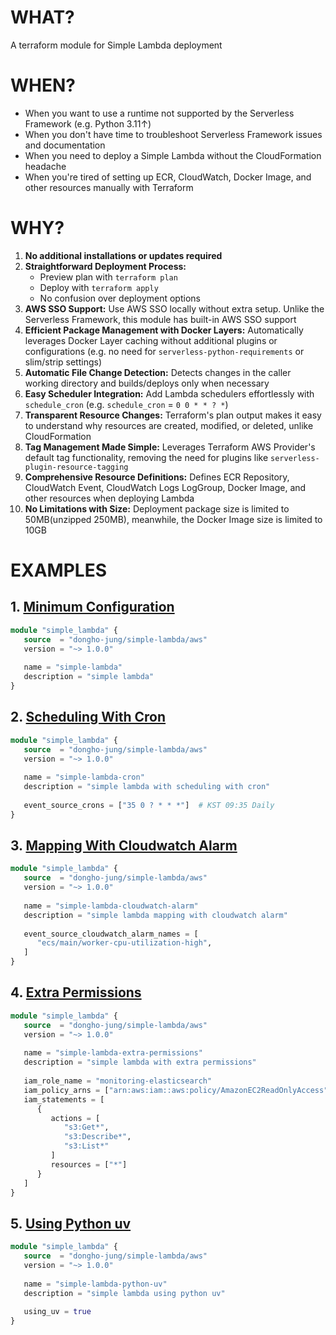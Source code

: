 # WHAT?
A terraform module for Simple Lambda deployment

# WHEN?
- When you want to use a runtime not supported by the Serverless Framework (e.g. Python 3.11↑)
- When you don't have time to troubleshoot Serverless Framework issues and documentation
- When you need to deploy a Simple Lambda without the CloudFormation headache
- When you're tired of setting up ECR, CloudWatch, Docker Image, and other resources manually with Terraform

# WHY?
1. **No additional installations or updates required**
2. **Straightforward Deployment Process:**
    - Preview plan with `terraform plan`
    - Deploy with `terraform apply`
    - No confusion over deployment options
3. **AWS SSO Support:** Use AWS SSO locally without extra setup. Unlike the Serverless Framework, this module has built-in AWS SSO support
4. **Efficient Package Management with Docker Layers:** Automatically leverages Docker Layer caching without additional plugins or configurations (e.g. no need for `serverless-python-requirements` or slim/strip settings)
5. **Automatic File Change Detection:** Detects changes in the caller working directory and builds/deploys only when necessary
6. **Easy Scheduler Integration:** Add Lambda schedulers effortlessly with `schedule_cron` (e.g. `schedule_cron` = `0 0 * * ? *`)
7. **Transparent Resource Changes:** Terraform's plan output makes it easy to understand why resources are created, modified, or deleted, unlike CloudFormation
8. **Tag Management Made Simple:** Leverages Terraform AWS Provider's default tag functionality, removing the need for plugins like `serverless-plugin-resource-tagging`
9. **Comprehensive Resource Definitions:** Defines ECR Repository, CloudWatch Event, CloudWatch Logs LogGroup, Docker Image, and other resources when deploying Lambda
10. **No Limitations with Size:** Deployment package size is limited to 50MB(unzipped 250MB), meanwhile, the Docker Image size is limited to 10GB

# EXAMPLES
## 1. [Minimum Configuration](https://github.com/dongho-jung/terraform-aws-simple-lambda/blob/main/examples/minimum/main.tf)
```terraform
module "simple_lambda" {
   source  = "dongho-jung/simple-lambda/aws"
   version = "~> 1.0.0"
   
   name = "simple-lambda"
   description = "simple lambda"
}
```

## 2. [Scheduling With Cron](https://github.com/dongho-jung/terraform-aws-simple-lambda/blob/main/examples/cron/main.tf)
```terraform
module "simple_lambda" {
   source  = "dongho-jung/simple-lambda/aws"
   version = "~> 1.0.0"
   
   name = "simple-lambda-cron"
   description = "simple lambda with scheduling with cron"
   
   event_source_crons = ["35 0 ? * * *"]  # KST 09:35 Daily
}
```

## 3. [Mapping With Cloudwatch Alarm](https://github.com/dongho-jung/terraform-aws-simple-lambda/blob/main/examples/cloudwatch-alarm/main.tf)
```terraform
module "simple_lambda" {
   source  = "dongho-jung/simple-lambda/aws"
   version = "~> 1.0.0"
   
   name = "simple-lambda-cloudwatch-alarm"
   description = "simple lambda mapping with cloudwatch alarm"
   
   event_source_cloudwatch_alarm_names = [
      "ecs/main/worker-cpu-utilization-high",
   ]
}
```

## 4. [Extra Permissions](https://github.com/dongho-jung/terraform-aws-simple-lambda/blob/main/examples/extra-permissions/main.tf)
```terraform
module "simple_lambda" {
   source  = "dongho-jung/simple-lambda/aws"
   version = "~> 1.0.0"
   
   name = "simple-lambda-extra-permissions"
   description = "simple lambda with extra permissions"
   
   iam_role_name = "monitoring-elasticsearch"
   iam_policy_arns = ["arn:aws:iam::aws:policy/AmazonEC2ReadOnlyAccess"]
   iam_statements = [
      {
         actions = [
            "s3:Get*",
            "s3:Describe*",
            "s3:List*"
         ]
         resources = ["*"]
      }
   ]
}
```

## 5. [Using Python uv](https://github.com/dongho-jung/terraform-aws-simple-lambda/blob/main/examples/python-uv/main.tf)
```terraform
module "simple_lambda" {
   source  = "dongho-jung/simple-lambda/aws"
   version = "~> 1.0.0"
   
   name = "simple-lambda-python-uv"
   description = "simple lambda using python uv"
   
   using_uv = true
}
```
